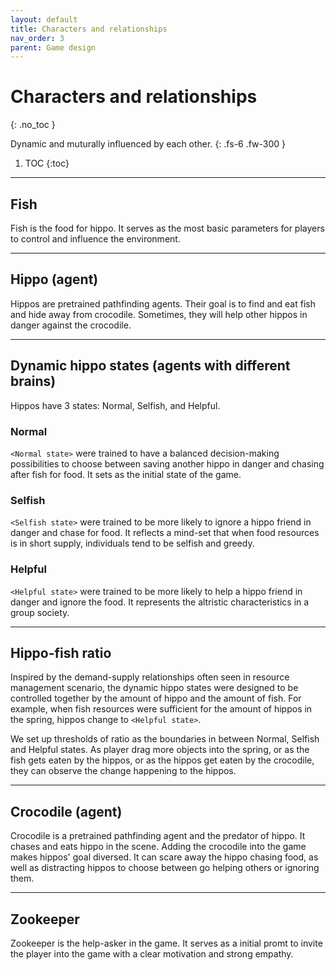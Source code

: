 ```yaml
---
layout: default
title: Characters and relationships
nav_order: 3
parent: Game design
---
```


# Characters and relationships
{: .no_toc }

Dynamic and muturally influenced by each other.
{: .fs-6 .fw-300 }


1. TOC
{:toc}

---

## Fish

Fish is the food for hippo. It serves as the most basic parameters for players to control and influence the environment. 

---

## Hippo (agent)

Hippos are pretrained pathfinding agents. Their goal is to find and eat fish and hide away from crocodile. Sometimes, they will help other hippos in danger against the crocodile.

---

## Dynamic hippo states (agents with different brains)

Hippos have 3 states: Normal, Selfish, and Helpful. 

### Normal

`<Normal state>` were trained to have a balanced decision-making possibilities to choose between saving another hippo in danger and chasing after fish for food. It sets as the initial state of the game.

### Selfish

`<Selfish state>` were trained to be more likely to ignore a hippo friend in danger and chase for food. It reflects a mind-set that when food resources is in short supply, individuals tend to be selfish and greedy.


### Helpful

`<Helpful state>` were trained to be more likely to help a hippo friend in danger and ignore the food. It represents the altristic characteristics in a group society.

---

## Hippo-fish ratio

Inspired by the demand-supply relationships often seen in resource management scenario, the dynamic hippo states were designed to be controlled together by the amount of hippo and the amount of fish. For example, when fish resources were sufficient for the amount of hippos in the spring, hippos change to `<Helpful state>`.

We set up thresholds of ratio as the boundaries in between Normal, Selfish and Helpful states. As player drag more objects into the spring, or as the fish gets eaten by the hippos, or as the hippos get eaten by the crocodile, they can observe the change happening to the hippos. 

---

## Crocodile (agent)

Crocodile is a pretrained pathfinding agent and the predator of hippo. It chases and eats hippo in the scene. Adding the crocodile into the game makes hippos' goal diversed. It can scare away the hippo chasing food, as well as distracting hippos to choose between go helping others or ignoring them.

---

## Zookeeper
Zookeeper is the help-asker in the game. It serves as a initial promt to invite the player into the game with a clear motivation and strong empathy. 